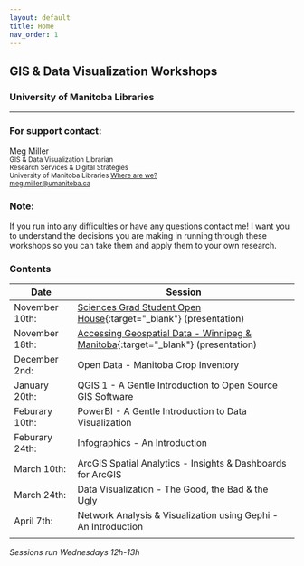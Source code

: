 ```yaml
---
layout: default
title: Home
nav_order: 1
---
```

## GIS & Data Visualization Workshops
### University of Manitoba Libraries


____

### For support contact:

Meg Miller <a href='https://github.com/meginwinnipeg' target='_blank'><img src='content/img/GitHub-Mark-custom.svg' style='width:15px; padding:0; border:none !important;'></a>    
<small>GIS & Data Visualization Librarian  
Research Services & Digital Strategies  
University of Manitoba Libraries [Where are we?](content/land-acknowledgement)  
[meg.miller@umanitoba.ca](mailto:meg.miller@umanitoba.ca)  
</small>


### Note:

If you run into any difficulties or have any questions contact me! I want you to understand the decisions you are making in running through these workshops so you can take them and apply them to your own research.  


### Contents

| Date | Session |
|-|-|
| November 10th: | [Sciences Grad Student Open House](https://meginwinnipeg.github.io/slides/sgsoh_w2020.html){:target="_blank"} (presentation) |
| November 18th: | [Accessing Geospatial Data - Winnipeg & Manitoba](https://meginwinnipeg.github.io/slides/mod_w2020.html){:target="_blank"} (presentation) |
| December 2nd:  | Open Data - Manitoba Crop Inventory |
| January 20th: | QGIS 1 - A Gentle Introduction to Open Source GIS Software |
| Feburary 10th: | PowerBI - A Gentle Introduction to Data Visualization |
| Feburary 24th: | Infographics - An Introduction |
| March 10th: | ArcGIS Spatial Analytics - Insights & Dashboards for ArcGIS |
| March 24th: | Data Visualization - The Good, the Bad & the Ugly |
| April 7th: | Network Analysis & Visualization using Gephi - An Introduction |
|  |  |


*Sessions run Wednesdays 12h-13h*
